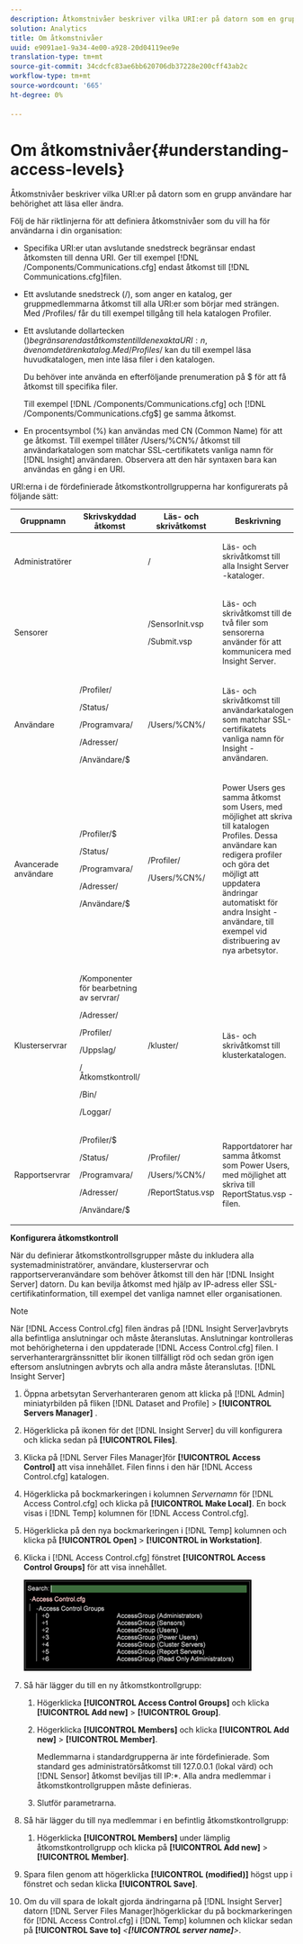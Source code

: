 ```yaml
---
description: Åtkomstnivåer beskriver vilka URI:er på datorn som en grupp användare har behörighet att läsa eller ändra.
solution: Analytics
title: Om åtkomstnivåer
uuid: e9091ae1-9a34-4e00-a928-20d04119ee9e
translation-type: tm+mt
source-git-commit: 34cdcfc83ae6bb620706db37228e200cff43ab2c
workflow-type: tm+mt
source-wordcount: '665'
ht-degree: 0%

---
```



# Om åtkomstnivåer{#understanding-access-levels}

Åtkomstnivåer beskriver vilka URI:er på datorn som en grupp användare har behörighet att läsa eller ändra.

Följ de här riktlinjerna för att definiera åtkomstnivåer som du vill ha för användarna i din organisation:

* Specifika URI:er utan avslutande snedstreck begränsar endast åtkomsten till denna URI. Ger till exempel [!DNL /Components/Communications.cfg] endast åtkomst till [!DNL Communications.cfg]filen.

* Ett avslutande snedstreck (/), som anger en katalog, ger gruppmedlemmarna åtkomst till alla URI:er som börjar med strängen. Med /Profiles/ får du till exempel tillgång till hela katalogen Profiler.
* Ett avslutande dollartecken ($) begränsar endast åtkomsten till den exakta URI:n, även om det är en katalog. Med /Profiles/$ kan du till exempel läsa huvudkatalogen, men inte läsa filer i den katalogen.

   Du behöver inte använda en efterföljande prenumeration på $ för att få åtkomst till specifika filer.

   Till exempel [!DNL /Components/Communications.cfg] och [!DNL /Components/Communications.cfg$] ge samma åtkomst.

* En procentsymbol (%) kan användas med CN (Common Name) för att ge åtkomst. Till exempel tillåter /Users/%CN%/ åtkomst till användarkatalogen som matchar SSL-certifikatets vanliga namn för [!DNL Insight] användaren. Observera att den här syntaxen bara kan användas en gång i en URI.

URI:erna i de fördefinierade åtkomstkontrollgrupperna har konfigurerats på följande sätt:

<table id="table_8E6FDD741BF24E2DAD96A2919FAE6C7F"> 
 <thead> 
  <tr> 
   <th colname="col1" class="entry"> Gruppnamn </th> 
   <th colname="col2" class="entry"> Skrivskyddad åtkomst </th> 
   <th colname="col3" class="entry"> Läs- och skrivåtkomst </th> 
   <th colname="col4" class="entry"> Beskrivning </th> 
  </tr> 
 </thead>
 <tbody> 
  <tr> 
   <td colname="col1"> <p>Administratörer </p> </td> 
   <td colname="col2"> </td> 
   <td colname="col3"> <p>/ </p> </td> 
   <td colname="col4"> <p>Läs- och skrivåtkomst till alla <span class="keyword"> Insight Server</span> -kataloger. </p> </td> 
  </tr> 
  <tr> 
   <td colname="col1"> <p>Sensorer </p> </td> 
   <td colname="col2"> </td> 
   <td colname="col3"> <p>/SensorInit.vsp </p> <p>/Submit.vsp </p> </td> 
   <td colname="col4"> <p>Läs- och skrivåtkomst till de två filer som <span class="wintitle"> sensorerna</span> använder för att kommunicera med <span class="keyword"> Insight Server</span>. </p> </td> 
  </tr> 
  <tr> 
   <td colname="col1"> <p>Användare </p> </td> 
   <td colname="col2"> <p>/Profiler/ </p> <p>/Status/ </p> <p>/Programvara/ </p> <p>/Adresser/ </p> <p>/Användare/$ </p> </td> 
   <td colname="col3"> /Users/%CN%/ </td> 
   <td colname="col4"> <p>Läs- och skrivåtkomst till användarkatalogen som matchar SSL-certifikatets vanliga namn för <span class="keyword"> Insight</span> -användaren. </p> </td> 
  </tr> 
  <tr> 
   <td colname="col1"> <p>Avancerade användare </p> </td> 
   <td colname="col2"> <p>/Profiler/$ </p> <p>/Status/ </p> <p>/Programvara/ </p> <p>/Adresser/ </p> <p>/Användare/$ </p> </td> 
   <td colname="col3"> <p>/Profiler/ </p> <p>/Users/%CN%/ </p> </td> 
   <td colname="col4"> <p>Power Users ges samma åtkomst som Users, med möjlighet att skriva till katalogen Profiles. Dessa användare kan redigera profiler och göra det möjligt att uppdatera ändringar automatiskt för andra <span class="keyword"> Insight</span> -användare, till exempel vid distribuering av nya arbetsytor. </p> </td> 
  </tr> 
  <tr> 
   <td colname="col1"> <p>Klusterservrar </p> </td> 
   <td colname="col2"> <p>/Komponenter för bearbetning av servrar/ </p> <p>/Adresser/ </p> <p>/Profiler/ </p> <p>/Uppslag/ </p> <p>/Åtkomstkontroll/ </p> <p>/Bin/ </p> <p>/Loggar/ </p> </td> 
   <td colname="col3"> <p>/kluster/ </p> </td> 
   <td colname="col4"> <p>Läs- och skrivåtkomst till klusterkatalogen. </p> </td> 
  </tr> 
  <tr> 
   <td colname="col1"> <p>Rapportservrar </p> </td> 
   <td colname="col2"> <p>/Profiler/$ </p> <p>/Status/ </p> <p>/Programvara/ </p> <p>/Adresser/ </p> <p>/Användare/$ </p> </td> 
   <td colname="col3"> <p>/Profiler/ </p> <p>/Users/%CN%/ </p> <p>/ReportStatus.vsp </p> </td> 
   <td colname="col4"> <p>Rapportdatorer har samma åtkomst som Power Users, med möjlighet att skriva till <span class="filepath"> ReportStatus.vsp</span> -filen. </p> </td> 
  </tr> 
 </tbody> 
</table>

**Konfigurera åtkomstkontroll**

När du definierar åtkomstkontrollsgrupper måste du inkludera alla systemadministratörer, användare, klusterservrar och rapportserveranvändare som behöver åtkomst till den här [!DNL Insight Server] datorn. Du kan bevilja åtkomst med hjälp av IP-adress eller SSL-certifikatinformation, till exempel det vanliga namnet eller organisationen.

>[!NOTE]
>
>När [!DNL Access Control.cfg] filen ändras på [!DNL Insight Server]avbryts alla befintliga anslutningar och måste återanslutas. Anslutningar kontrolleras mot behörigheterna i den uppdaterade [!DNL Access Control.cfg] filen. I serverhanterargränssnittet blir ikonen tillfälligt röd och sedan grön igen eftersom anslutningen avbryts och alla andra måste återanslutas. [!DNL Insight Server]

1. Öppna arbetsytan Serverhanteraren genom att klicka på [!DNL Admin] miniatyrbilden på fliken [!DNL Dataset and Profile] > **[!UICONTROL Servers Manager]** .

1. Högerklicka på ikonen för det [!DNL Insight Server] du vill konfigurera och klicka sedan på **[!UICONTROL Files]**.

1. Klicka på [!DNL Server Files Manager]för **[!UICONTROL Access Control]** att visa innehållet. Filen finns i den här [!DNL Access Control.cfg] katalogen.

1. Högerklicka på bockmarkeringen i kolumnen *Servernamn* för [!DNL Access Control.cfg] och klicka på **[!UICONTROL Make Local]**. En bock visas i [!DNL Temp] kolumnen för [!DNL Access Control.cfg].

1. Högerklicka på den nya bockmarkeringen i [!DNL Temp] kolumnen och klicka på **[!UICONTROL Open]** > **[!UICONTROL in Workstation]**.

1. Klicka i [!DNL Access Control.cfg] fönstret **[!UICONTROL Access Control Groups]** för att visa innehållet.

   ![](assets/access_ctrl_cfg.png)

1. Så här lägger du till en ny åtkomstkontrollgrupp:

   1. Högerklicka **[!UICONTROL Access Control Groups]** och klicka **[!UICONTROL Add new]** > **[!UICONTROL Group]**.

   1. Högerklicka **[!UICONTROL Members]** och klicka **[!UICONTROL Add new]** > **[!UICONTROL Member]**.

      Medlemmarna i standardgrupperna är inte fördefinierade. Som standard ges administratörsåtkomst till 127.0.0.1 (lokal värd) och [!DNL Sensor] åtkomst beviljas till IP:*. Alla andra medlemmar i åtkomstkontrollgruppen måste definieras.

   1. Slutför parametrarna.

1. Så här lägger du till nya medlemmar i en befintlig åtkomstkontrollgrupp:

   1. Högerklicka **[!UICONTROL Members]** under lämplig åtkomstkontrollgrupp och klicka på **[!UICONTROL Add new]** > **[!UICONTROL Member]**.

1. Spara filen genom att högerklicka **[!UICONTROL (modified)]** högst upp i fönstret och sedan klicka **[!UICONTROL Save]**.

1. Om du vill spara de lokalt gjorda ändringarna på [!DNL Insight Server] datorn [!DNL Server Files Manager]högerklickar du på bockmarkeringen för [!DNL Access Control.cfg] i [!DNL Temp] kolumnen och klickar sedan på **[!UICONTROL Save to]** *&lt;**[!UICONTROL server name]**>*.


